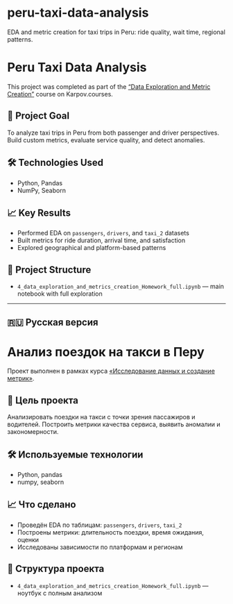 # peru-taxi-data-analysis
EDA and metric creation for taxi trips in Peru: ride quality, wait time, regional patterns.
# Peru Taxi Data Analysis

This project was completed as part of the [“Data Exploration and Metric Creation”](https://karpov.courses) course on Karpov.courses.

## 📌 Project Goal

To analyze taxi trips in Peru from both passenger and driver perspectives. Build custom metrics, evaluate service quality, and detect anomalies.

## 🛠 Technologies Used

- Python, Pandas
- NumPy, Seaborn

## 📈 Key Results

- Performed EDA on `passengers`, `drivers`, and `taxi_2` datasets
- Built metrics for ride duration, arrival time, and satisfaction
- Explored geographical and platform-based patterns

## 📂 Project Structure

- `4_data_exploration_and_metrics_creation_Homework_full.ipynb` — main notebook with full exploration

---

## 🇷🇺 Русская версия

# Анализ поездок на такси в Перу

Проект выполнен в рамках курса [«Исследование данных и создание метрик»](https://karpov.courses).

## 📌 Цель проекта

Анализировать поездки на такси с точки зрения пассажиров и водителей. Построить метрики качества сервиса, выявить аномалии и закономерности.

## 🛠 Используемые технологии

- Python, pandas  
- numpy, seaborn

## 📈 Что сделано

- Проведён EDA по таблицам: `passengers`, `drivers`, `taxi_2`  
- Построены метрики: длительность поездки, время ожидания, оценки  
- Исследованы зависимости по платформам и регионам

## 📂 Структура проекта

- `4_data_exploration_and_metrics_creation_Homework_full.ipynb` — ноутбук с полным анализом
